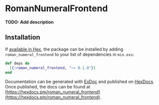 # RomanNumeralFrontend

**TODO: Add description**

## Installation

If [available in Hex](https://hex.pm/docs/publish), the package can be installed
by adding `roman_numeral_frontend` to your list of dependencies in `mix.exs`:

```elixir
def deps do
  [{:roman_numeral_frontend, "~> 0.1.0"}]
end
```

Documentation can be generated with [ExDoc](https://github.com/elixir-lang/ex_doc)
and published on [HexDocs](https://hexdocs.pm). Once published, the docs can
be found at [https://hexdocs.pm/roman_numeral_frontend](https://hexdocs.pm/roman_numeral_frontend).

